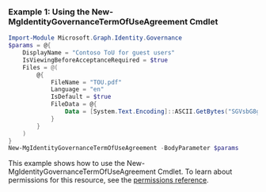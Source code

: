 ### Example 1: Using the New-MgIdentityGovernanceTermOfUseAgreement Cmdlet
```powershell
Import-Module Microsoft.Graph.Identity.Governance
$params = @{
	DisplayName = "Contoso ToU for guest users"
	IsViewingBeforeAcceptanceRequired = $true
	Files = @(
		@{
			FileName = "TOU.pdf"
			Language = "en"
			IsDefault = $true
			FileData = @{
				Data = [System.Text.Encoding]::ASCII.GetBytes("SGVsbG8gd29ybGQ=//truncated-binary")
			}
		}
	)
}
New-MgIdentityGovernanceTermOfUseAgreement -BodyParameter $params
```
This example shows how to use the New-MgIdentityGovernanceTermOfUseAgreement Cmdlet.
To learn about permissions for this resource, see the [permissions reference](/graph/permissions-reference).
